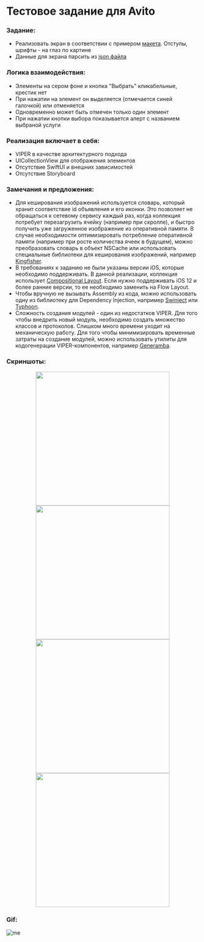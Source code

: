 
# Тестовое задание для Avito

### Задание:
- Реализовать экран в соответствии с примером [макета](https://github.com/avito-tech/internship/blob/main/screen.png). Отступы, шрифты - на глаз по картине
- Данные для экрана парсить из [json файла](https://github.com/avito-tech/internship/blob/main/result.json)

### Логика взаимодействия:
- Элементы на сером фоне и кнопка "Выбрать" кликабельные, крестик нет
- При нажатии на элемент он выделяется (отмечается синей галочкой) или отменяется
- Одновременно может быть отмечен только один элемент
- При нажатии кнопки выбора показывается алерт с названием выбраной услуги

### Реализация включает в себя:
+ VIPER в качестве архитектурного подхода
+ UICollectionView для отображения элементов 
+ Отсутствие SwiftUI и внешних зависимостей 
+ Отсутствие Storyboard

###  Замечания и предложения:
+ Для кеширования изображений используется словарь, который хранит соответствие id объявления и его иконки. Это позволяет не обращаться к сетевому сервису каждый раз, когда коллекция потребует перезагрузить ячейку (например при скролле), и быстро получить уже загруженное изображение из оперативной памяти. В случае необходимости оптимизировать потребление оперативной памяти (например при росте количества ячеек в будущем), можно преобразовать словарь в объект NSCache или использовать специальные библиотеки для кеширования изображений, например [Kingfisher](https://github.com/onevcat/Kingfisher).
+ В требованиях к заданию не были указаны версии iOS, которые необходимо поддерживать. В данной реализации, коллекция использует [Compositional Layout](https://developer.apple.com/documentation/uikit/uicollectionviewcompositionallayout). Если нужно поддерживать iOS 12 и более ранние версии, то ее необходимо заменить на Flow Layout. 
+ Чтобы вручную не вызывать Assembly из кода, можно использовать одну из библиотеку для Dependency Injection, например [Swinject](https://github.com/Swinject/Swinject) или [Typhoon](https://github.com/appsquickly/Typhoon).
+ Сложность создания модулей - один из недостатков VIPER. Для того чтобы внедрить новый модуль, необходимо создать множество классов и протоколов. Слишком много времени уходит на механическую работу. Для того чтобы минимизировать временные затраты на создание модулей, можно использовать утилиты для кодогенерации VIPER-компонентов, например [Generamba](https://github.com/rambler-digital-solutions/Generamba).

### Скриншоты:
<p align="center">
  <img src = "https://github.com/MalyshevMaksim/Avito-Intership/blob/main/Screenshots/1.png" width="350"/>
  <img src = "https://github.com/MalyshevMaksim/Avito-Intership/blob/main/Screenshots/2.png" width="350"/>
  <img src = "https://github.com/MalyshevMaksim/Avito-Intership/blob/main/Screenshots/4.png" width="350"/>
  <img src = "https://github.com/MalyshevMaksim/Avito-Intership/blob/main/Screenshots/3.png" width="350"/>
</p>

### Gif:
![me](https://github.com/MalyshevMaksim/Avito-Intership/blob/main/Screenshots/avito-tech.gif)

